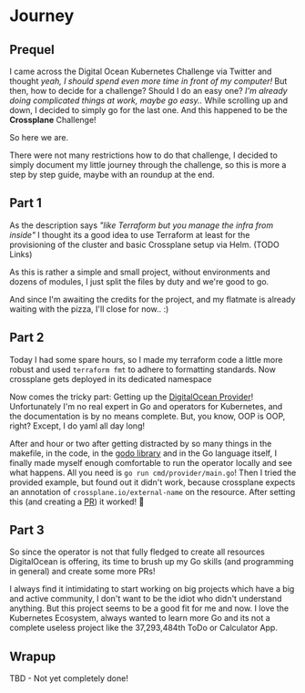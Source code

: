 # Journey

## Prequel

I came across the Digital Ocean Kubernetes Challenge via Twitter and thought _yeah, I should spend even more time in front of my computer!_
But then, how to decide for a challenge? Should I do an easy one? _I'm already doing complicated things at work, maybe go easy.._
While scrolling up and down, I decided to simply go for the last one. And this happened to be the **Crossplane** Challenge!

So here we are.

There were not many restrictions how to do that challenge, I decided to simply document my little journey through the challenge, so this is more a step by step guide, maybe with an roundup at the end.

## Part 1

As the description says _"like Terraform but you manage the infra from inside"_ I thought its a good idea to use Terraform at least for the provisioning of the cluster and basic Crossplane setup via Helm. (TODO Links)

As this is rather a simple and small project, without environments and dozens of modules, I just split the files by duty and we're good to go.

And since I'm awaiting the credits for the project, and my flatmate is already waiting with the pizza, I'll close for now.. :)

## Part 2

Today I had some spare hours, so I made my terraform code a little more robust and used `terraform fmt` to adhere to formatting standards.
Now crossplane gets deployed in its dedicated namespace

Now comes the tricky part: Getting up the [DigitalOcean Provider](https://github.com/crossplane-contrib/provider-digitalocean)!
Unfortunately I'm no real expert in Go and operators for Kubernetes, and the documentation is by no means complete.
But, you know, OOP is OOP, right? Except, I do yaml all day long!

After and hour or two after getting distracted by so many things in the makefile, in the code, in the [godo library](https://github.com/digitalocean/godo) and in the Go language itself, I finally made myself enough comfortable to run the operator locally and see what happens.
All you need is `go run cmd/provider/main.go`!
Then I tried the provided example, but found out it didn't work, because crossplane expects an annotation of `crossplane.io/external-name` on the resource. After setting this (and creating a [PR](https://github.com/crossplane-contrib/provider-digitalocean/pull/25)) it worked! :tada:

## Part 3

So since the operator is not that fully fledged to create all resources DigitalOcean is offering, its time to brush up my Go skills (and programming in general) and create some more PRs! 

I always find it intimidating to start working on big projects which have a big and active community, I don't want to be the idiot who didn't understand anything. But this project seems to be a good fit for me and now. I love the Kubernetes Ecosystem, always wanted to learn more Go and its not a complete useless project like the 37,293,484th ToDo or Calculator App.

## Wrapup

TBD - Not yet completely done!
